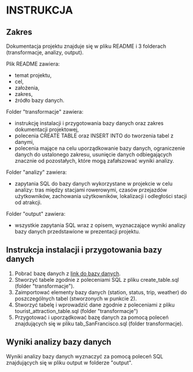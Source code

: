 # **INSTRUKCJA**

## **Zakres**

Dokumentacja projektu znajduje się w pliku README i 3 folderach (transformacje, analizy, output).

Plik README zawiera:
+ temat projektu,
+ cel,
+ założenia,
+ zakres,
+ źródło bazy danych.

Folder "transformacje" zawiera:
+ instrukcję instalacji i przygotowania bazy danych oraz zakres dokumentacji projektowej,
+ polecenia CREATE TABLE oraz INSERT INTO do tworzenia tabel z danymi,
+ polecenia mające na celu uporządkowanie bazy danych, ograniczenie danych do ustalonego zakresu, usunięcie danych odbiegających znacznie od pozostałych, które mogą zafałszować wyniki analizy.

Folder "analizy" zawiera:
+ zapytania SQL do bazy danych wykorzystane w projekcie w celu analizy: tras między stacjami rowerowymi, czasów przejazdów użytkowników, zachowania użytkowników, lokalizacji i odległości stacji od atrakcji.

Folder "output" zawiera:
+ wszystkie zapytania SQL wraz z opisem, wyznaczające wyniki analizy bazy danych przedstawione w prezentacji projektu.

## **Instrukcja instalacji i przygotowania bazy danych**

1. Pobrać bazę danych z [link do bazy danych](https://www.kaggle.com/benhamner/sf-bay-area-bike-share).
2. Stworzyć tabele zgodnie z poleceniami SQL z pliku create_table.sql (folder "transformacje").
3. Zaimportować elementy bazy danych (station, status, trip, weather) do poszczególnych tabel (stworzonych w punkcie 2).
4. Stworzyć tabelę i wprowadzić dane zgodnie z poleceniami z pliku tourist_attraction_table.sql (folder "transformacje")
5. Przygotować i uporządkować bazę danych za pomocą poleceń znajdujących się w pliku tab_SanFrancisco.sql (folder transformacje).

## **Wyniki analizy bazy danych**

Wyniki analizy bazy danych wyznaczyć za pomocą poleceń SQL znajdujących się w pliku output w folderze "output".
